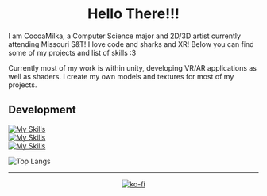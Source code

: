 <h1 align="center">Hello There!!!</h1>

I am CocoaMilka, a Computer Science major and 2D/3D artist currently attending Missouri S&T! I love code and sharks and XR! Below you can find some of my projects and list of skills :3

Currently most of my work is within unity, developing VR/AR applications as well as shaders. I create my own models and textures for most of my projects.

## Development
[![My Skills](https://skillicons.dev/icons?i=cpp,cs,c,py)](https://skillicons.dev) <br/>
[![My Skills](https://skillicons.dev/icons?i=unity,godot)](https://skillicons.dev) <br/>
[![My Skills](https://skillicons.dev/icons?i=html,css,js)](https://skillicons.dev)

![Top Langs](https://github-readme-stats.vercel.app/api/top-langs/?username=cocoamilka&layout=compact)

------
<div align="center">
    <a href="https://ko-fi.com/U7U4AHKWS">
        <img src="https://ko-fi.com/img/githubbutton_sm.svg" alt="ko-fi">
    </a>
</div>

<!--
**CocoaMilka/CocoaMilka** is a ✨ _special_ ✨ repository because its `README.md` (this file) appears on your GitHub profile.

Here are some ideas to get you started:

- 🔭 I’m currently working on ...
- 🌱 I’m currently learning ...
- 👯 I’m looking to collaborate on ...
- 🤔 I’m looking for help with ...
- 💬 Ask me about ...
- 📫 How to reach me: ...
- 😄 Pronouns: ...
- ⚡ Fun fact: ...
-->
